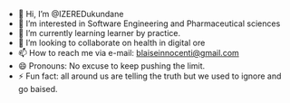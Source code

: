 - 👋 Hi, I’m @IZEREDukundane
- 👀 I’m interested in Software Engineering and Pharmaceutical sciences
- 🌱 I’m currently learning learner by practice.
- 💞️ I’m looking to collaborate on health in digital ore
- 📫 How to reach me via e-mail: blaiseinnocenti@gmail.com 
- 😄 Pronouns: No excuse to keep pushing the limit.
- ⚡ Fun fact: all around us are telling the truth but we used to ignore and go baised.

<!---
IZEREDukundane/IZEREDukundane is a ✨ special ✨ repository because its `README.md` (this file) appears on your GitHub profile.
You can click the Preview link to take a look at your changes.
--->
